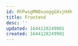 ```yaml
---
id: RhPwsgMN0xuoggGXxjHXh
title: Frontend
desc: ''
updated: 1644128249901
created: 1644128249901
---
```

